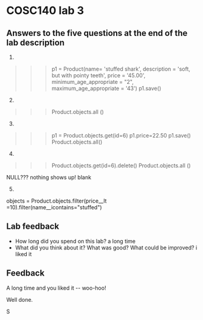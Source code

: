 # COSC140 lab 3

## Answers to the five questions at the end of the lab description

1.
>>> p1 = Product(name= 'stuffed shark', description = 'soft, but with pointy teeth', price = '45.00', minimum_age_appropriate = "2", maximum_age_appropriate = '43')
>>> p1.save()

2. 
>>> Product.objects.all ()

3.
>>> p1 = Product.objects.get(id=6)
>>> p1.price=22.50
>>> p1.save()
>>> Product.objects.all()

4. 
>>> Product.objects.get(id=6).delete()
>>> Product.objects.all ()

NULL??? nothing shows up! blank

5.
objects = Product.objects.filter(price__lt =10).filter(name__icontains="stuffed")

## Lab feedback

 * How long did you spend on this lab?
a long time 
 * What did you think about it?  What was good?  What could be improved?
i liked it 
## Feedback

A long time and you liked it -- woo-hoo!

Well done.

S

